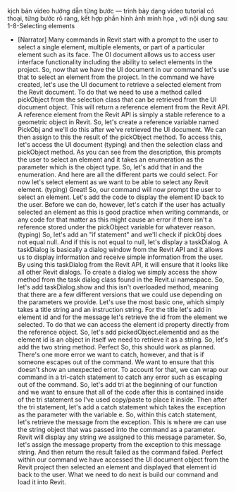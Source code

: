 kịch bản video hướng dẫn từng bước — trình bày dạng video tutorial có thoại, từng bước rõ ràng, kết hợp phần hình ảnh minh họa , với nội dung sau: 
1-8-Selecting elements
- [Narrator] Many commands in Revit start with a prompt to the user to select a single element, multiple elements, or part of a particular element such as its face. The OI document allows us to access user interface functionality including the ability to select elements in the project. So, now that we have the UI document in our command let's use that to select an element from the project. In the command we have created, let's use the UI document to retrieve a selected element from the Revit document. To do that we need to use a method called pickObject from the selection class that can be retrieved from the UI document object. This will return a reference element from the Revit API. A reference element from the Revit API is simply a stable reference to a geometric object in Revit. So, let's create a reference variable named PickObj and we'll do this after we've retrieved the UI document. We can then assign to this the result of the pickObject method. To access this, let's access the UI document (typing) and then the selection class and pickObject method. As you can see from the description, this prompts the user to select an element and it takes an enumeration as the parameter which is the object type. So, let's add that in and the enumeration. And here are all the different parts we could select. For now let's select element as we want to be able to select any Revit element. (typing) Great! So, our command will now prompt the user to select an element. Let's add the code to display the element ID back to the user. Before we can do, however, let's catch if the user has actually selected an element as this is good practice when writing commands, or any code for that matter as this might cause an error if there isn't a reference stored under the pickObject variable for whatever reason. (typing) So, let's add an "if statement" and we'll check if pickObj does not equal null. And if this is not equal to null, let's display a taskDialog. A taskDialog is basically a dialog window from the Revit API and it allows us to display information and receive simple information from the user. By using this taskDialog from the Revit API, it will ensure that it looks like all other Revit dialogs. To create a dialog we simply access the show method from the task dialog class found in the Revit.ui namespace. So, let's add taskDialog.show and this isn't overloaded method, meaning that there are a few different versions that we could use depending on the parameters we provide. Let's use the most basic one, which simply takes a title string and an instruction string. For the title let's add in element id and for the message let's retrieve the id from the element we selected. To do that we can access the element id property directly from the reference object. So, let's add pickedObject.elementid and as the element id is an object in itself we need to retrieve it as a string. So, let's add the two string method. Perfect So, this should work as planned. There's one more error we want to catch, however, and that is if someone escapes out of the command. We want to ensure that this doesn't show an unexpected error. To account for that, we can wrap our command in a tri-catch statement to catch any error such as escaping out of the command. So, let's add tri at the beginning of our function and we want to ensure that all of the code after this is contained inside of the tri statement so I've used copy/paste to place it inside. Then after the tri statement, let's add a catch statement which takes the exception as the parameter with the variable e. So, within this catch statement, let's retrieve the message from the exception. This is where we can use the string object that was passed into the command as a parameter. Revit will display any string we assigned to this message parameter. So, let's assign the message property from the exception to this message string. And then return the result failed as the command failed. Perfect within our command we have accessed the UI document object from the Revit project then selected an element and displayed that element id back to the user. What we need to do next is build our command and load it into Revit.